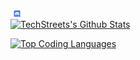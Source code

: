 </a>
<a href="https://discord.gg/acTHnGE49D">
  <img align="left" alt="TechStreet's Discord" width="21px" src="https://raw.githubusercontent.com/TechStreetDev/TechStreetDev/main/assets/Discord.png" />
</a>

[![TechStreets's Github Stats](https://github-readme-stats.vercel.app/api?username=TechStreetDev&show_icons=true&theme=radical)](https://github.com/anuraghazra/github-readme-stats)


[![Top Coding Languages](https://github-readme-stats.vercel.app/api/top-langs/?username=TechStreetDev&theme=radical)](https://github.com/anuraghazra/github-readme-stats)

